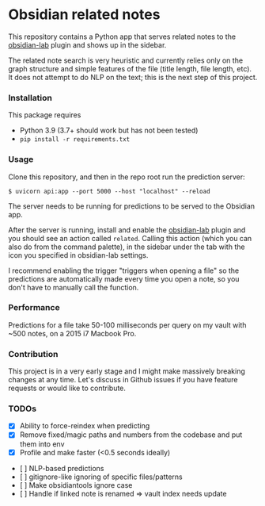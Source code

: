 # Obsidian related notes

This repository contains a Python app that serves related notes to the [obsidian-lab](https://github.com/cristianvasquez/obsidian-lab) plugin and shows up in the sidebar.

The related note search is very heuristic and currently relies only on the graph structure and simple features of the file (title length, file length, etc). It does not attempt to do NLP on the text; this is the next step of this project.

### Installation

This package requires
* Python 3.9 (3.7+ should work but has not been tested)
* `pip install -r requirements.txt`

### Usage
Clone this repository, and then in the repo root run the prediction server:
```
$ uvicorn api:app --port 5000 --host "localhost" --reload
```

The server needs to be running for predictions to be served to the Obsidian app.

After the server is running, install and enable the [obsidian-lab](https://github.com/cristianvasquez/obsidian-lab) plugin and you should see an action called `related`. Calling this action (which you can also do from the command palette), in the sidebar under the tab with the icon you specified in obsidian-lab settings.

I recommend enabling the trigger "triggers when opening a file" so the predictions are automatically made every time you open a note, so you don't have to manually call the function.

### Performance
Predictions for a file take 50-100 milliseconds per query on my vault with ~500 notes, on a 2015 i7 Macbook Pro.

### Contribution
This project is in a very early stage and I might make massively breaking changes at any time. Let's discuss in Github issues if you have feature requests or would like to contribute.

### TODOs

* [x] Ability to force-reindex when predicting
* [x] Remove fixed/magic paths and numbers from the codebase and put them into env
* [x] Profile and make faster (<0.5 seconds ideally)
* [ ] NLP-based predictions
* [ ] gitignore-like ignoring of specific files/patterns
* [ ] Make obsidiantools ignore case
* [ ] Handle if linked note is renamed => vault index needs update
